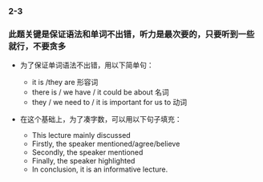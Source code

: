 ### 2-3

### 此题关键是保证语法和单词不出错，听力是最次要的，只要听到一些就行，不要贪多
+ 为了保证单词语法不出错，用以下简单句：
    + it is /they are 形容词
    + there is / we have / it could be about 名词
    + they / we need to / it is important for us to 动词

+ 在这个基础上，为了凑字数，可以用以下句子填充：
    + This lecture mainly discussed
    + Firstly, the speaker mentioned/agree/believe
    + Secondly, the speaker mentioned
    + Finally, the speaker highlighted
    + In conclusion, it is an informative lecture.